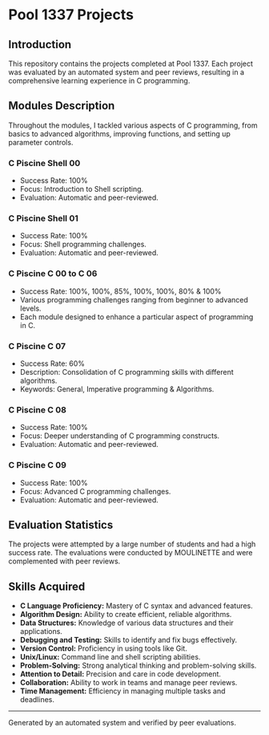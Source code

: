 
# Pool 1337 Projects

## Introduction
This repository contains the projects completed at Pool 1337. Each project was evaluated by an automated system and peer reviews, resulting in a comprehensive learning experience in C programming.

## Modules Description
Throughout the modules, I tackled various aspects of C programming, from basics to advanced algorithms, improving functions, and setting up parameter controls.

### C Piscine Shell 00

- Success Rate: 100%
- Focus: Introduction to Shell scripting.
- Evaluation: Automatic and peer-reviewed.

### C Piscine Shell 01

- Success Rate: 100%
- Focus: Shell programming challenges.
- Evaluation: Automatic and peer-reviewed.

### C Piscine C 00 to C 06
- Success Rate: 100%, 100%, 85%, 100%, 100%, 80% & 100%
- Various programming challenges ranging from beginner to advanced levels.
- Each module designed to enhance a particular aspect of programming in C.

### C Piscine C 07

- Success Rate: 60%
- Description: Consolidation of C programming skills with different algorithms.
- Keywords: General, Imperative programming & Algorithms.

### C Piscine C 08

- Success Rate: 100%
- Focus: Deeper understanding of C programming constructs.
- Evaluation: Automatic and peer-reviewed.

### C Piscine C 09

- Success Rate: 100%
- Focus: Advanced C programming challenges.
- Evaluation: Automatic and peer-reviewed.

## Evaluation Statistics
The projects were attempted by a large number of students and had a high success rate. The evaluations were conducted by MOULINETTE and were complemented with peer reviews.

## Skills Acquired
- **C Language Proficiency:** Mastery of C syntax and advanced features.
- **Algorithm Design:** Ability to create efficient, reliable algorithms.
- **Data Structures:** Knowledge of various data structures and their applications.
- **Debugging and Testing:** Skills to identify and fix bugs effectively.
- **Version Control:** Proficiency in using tools like Git.
- **Unix/Linux:** Command line and shell scripting abilities.
- **Problem-Solving:** Strong analytical thinking and problem-solving skills.
- **Attention to Detail:** Precision and care in code development.
- **Collaboration:** Ability to work in teams and manage peer reviews.
- **Time Management:** Efficiency in managing multiple tasks and deadlines.

---
Generated by an automated system and verified by peer evaluations.
